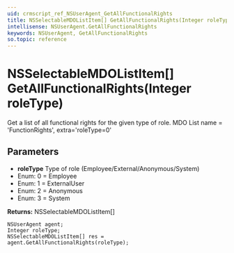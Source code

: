 ```yaml
---
uid: crmscript_ref_NSUserAgent_GetAllFunctionalRights
title: NSSelectableMDOListItem[] GetAllFunctionalRights(Integer roleType)
intellisense: NSUserAgent.GetAllFunctionalRights
keywords: NSUserAgent, GetAllFunctionalRights
so.topic: reference
---
```


# NSSelectableMDOListItem[] GetAllFunctionalRights(Integer roleType)

Get a list of all functional rights for the given type of role. MDO List name = 'FunctionRights', extra='roleType=0' 

## Parameters

* **roleType** Type of role (Employee/External/Anonymous/System)
* Enum: 0 = Employee 
* Enum: 1 = ExternalUser 
* Enum: 2 = Anonymous 
* Enum: 3 = System 

**Returns:** NSSelectableMDOListItem[]

```crmscript
NSUserAgent agent;
Integer roleType;
NSSelectableMDOListItem[] res = agent.GetAllFunctionalRights(roleType);
```

